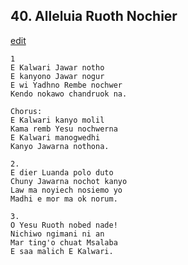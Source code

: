 
## 40.  Alleluia Ruoth Nochier
[edit](https://docs.google.com/document/d/1iY1u0QTKy9twQPYLMuyGCn5Vdg78ezKL/edit?mode=html)



    1
    E Kalwari Jawar notho
    E kanyono Jawar nogur
    E wi Yadhno Rembe nochwer
    Kendo nokawo chandruok na.

    Chorus:
    E Kalwari kanyo molil
    Kama remb Yesu nochwerna
    E Kalwari manogwedhi
    Kanyo Jawarna nothona.

    2.
    E dier Luanda polo duto
    Chuny Jawarna nochot kanyo
    Law ma noyiech nosiemo yo
    Madhi e mor ma ok norum.

    3.
    O Yesu Ruoth nobed nade!
    Nichiwo ngimani ni an
    Mar ting'o chuat Msalaba
    E saa malich E Kalwari.
